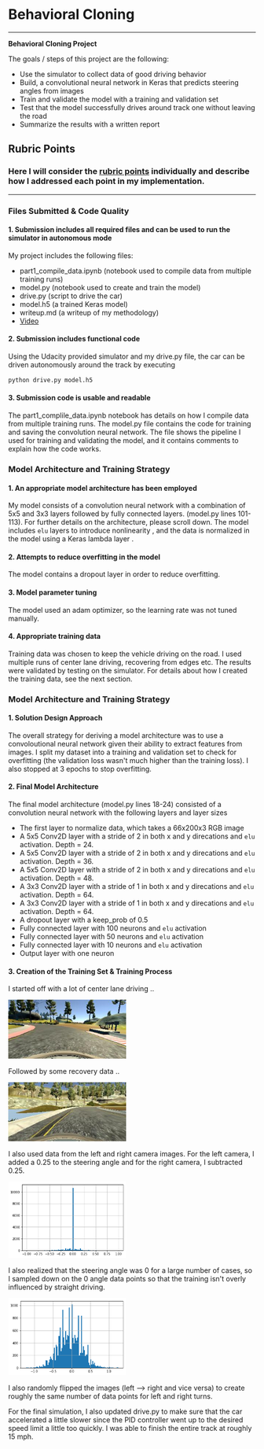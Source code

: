 # **Behavioral Cloning** 

---

**Behavioral Cloning Project**

The goals / steps of this project are the following:
* Use the simulator to collect data of good driving behavior
* Build, a convolutional neural network in Keras that predicts steering angles from images
* Train and validate the model with a training and validation set
* Test that the model successfully drives around track one without leaving the road
* Summarize the results with a written report

## Rubric Points
### Here I will consider the [rubric points](https://review.udacity.com/#!/rubrics/432/view) individually and describe how I addressed each point in my implementation.  

---
### Files Submitted & Code Quality

#### 1. Submission includes all required files and can be used to run the simulator in autonomous mode

My project includes the following files:

* part1_compile_data.ipynb (notebook used to compile data from multiple training runs)
* model.py (notebook used to create and train the model)
* drive.py (script to drive the car)
* model.h5 (a trained Keras model)
* writeup.md (a writeup of my methodology)
* [Video](https://youtu.be/aDX63ukqYHI)


#### 2. Submission includes functional code
Using the Udacity provided simulator and my drive.py file, the car can be driven autonomously around the track by executing 
```sh
python drive.py model.h5
```

#### 3. Submission code is usable and readable

The part1_complile_data.ipynb notebook has details on how I compile data from multiple training runs. The model.py file contains the code for training and saving the convolution neural network. The file shows the pipeline I used for training and validating the model, and it contains comments to explain how the code works.

### Model Architecture and Training Strategy

#### 1. An appropriate model architecture has been employed

My model consists of a convolution neural network with a combination of 5x5 and 3x3 layers followed by fully connected layers. (model.py lines 101-113). For further details on the architecture, please scroll down. The model includes `elu` layers to introduce nonlinearity , and the data is normalized in the model using a Keras lambda layer . 

#### 2. Attempts to reduce overfitting in the model

The model contains a dropout layer in order to reduce overfitting.

#### 3. Model parameter tuning

The model used an adam optimizer, so the learning rate was not tuned manually.

#### 4. Appropriate training data

Training data was chosen to keep the vehicle driving on the road. I used multiple runs of center lane driving, recovering from edges etc. The results were validated by testing on the simulator. For details about how I created the training data, see the next section. 

### Model Architecture and Training Strategy

#### 1. Solution Design Approach

The overall strategy for deriving a model architecture was to use a convoloutional neural network given their ability to extract features from images. I split my dataset into a training and validation set to check for overfitting (the validation loss wasn't much higher than the training loss). I also stopped at 3 epochs to stop overfitting.

#### 2. Final Model Architecture

The final model architecture (model.py lines 18-24) consisted of a convolution neural network with the following layers and layer sizes 

* The first layer to normalize data, which takes a 66x200x3 RGB image
* A 5x5 Conv2D layer with a stride of 2 in both x and y direcations and `elu` activation. Depth = 24. 
* A 5x5 Conv2D layer with a stride of 2 in both x and y direcations and `elu` activation. Depth = 36. 
* A 5x5 Conv2D layer with a stride of 2 in both x and y direcations and `elu` activation. Depth = 48. 
* A 3x3 Conv2D layer with a stride of 1 in both x and y direcations and `elu` activation. Depth = 64. 
* A 3x3 Conv2D layer with a stride of 1 in both x and y direcations and `elu` activation. Depth = 64. 
* A dropout layer with a keep_prob of 0.5
* Fully connected layer with 100 neurons and `elu` activation
* Fully connected layer with 50 neurons and `elu` activation
* Fully connected layer with 10 neurons and `elu` activation
* Output layer with one neuron

#### 3. Creation of the Training Set & Training Process

I started off with a lot of center lane driving ..

<img src="img/center.jpg" width="240" />

Followed by some recovery data ..

<img src="img/edge.jpg" width="240" />

I also used data from the left and right camera images. For the left camera, I added a 0.25 to the steering angle and for the right camera, I subtracted 0.25.

<img src="img/original_dist.png" width="240" />

I also realized that the steering angle was 0 for a large number of cases, so I sampled down on the 0 angle data points so that the training isn't overly influenced by straight driving.

<img src="img/final_dist.png" width="240" />

 I also randomly flipped the images (left --> right and vice versa) to create roughly the same number of data points for left and right turns.

For the final simulation, I also updated drive.py to make sure that the car accelerated a little slower since the PID controller went up to the desired speed limit a little too quickly. I was able to finish the entire track at roughly 15 mph.
